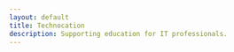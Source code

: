 ```yaml
---
layout: default
title: Technocation
description: Supporting education for IT professionals.
---
```

